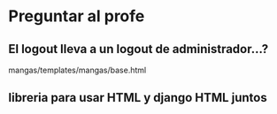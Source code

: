 # Preguntar al profe

## El logout lleva a un logout de administrador...? 
mangas/templates/mangas/base.html

## libreria para usar HTML y django HTML juntos

## 
